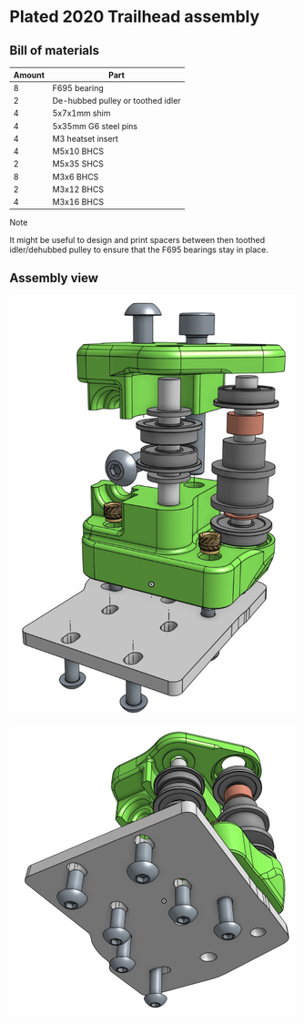 # Plated 2020 Trailhead assembly

## Bill of materials

| Amount | Part |
| ------ | ---- |
| 8 | F695 bearing |
| 2 | De-hubbed pulley or toothed idler |
| 4 | 5x7x1mm shim |
| 4 | 5x35mm G6 steel pins |
| 4 | M3 heatset insert |
| 4 | M5x10 BHCS |
| 2 | M5x35 SHCS |
| 8 | M3x6 BHCS |
| 2 | M3x12 BHCS |
| 4 | M3x16 BHCS |

> [!NOTE]
> It might be useful to design and print spacers between then toothed idler/dehubbed pulley to ensure that the F695 bearings stay in place.

## Assembly view

![Top perspective](../../../images/2020_trailhead_6mm_plate_top.jpg)

![Bottom perspective](../../../images/2020_trailhead_6mm_plate_bottom.jpg)

